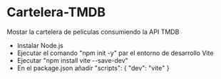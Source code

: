# Cartelera-TMDB
Mostar la cartelera de peliculas consumiendo la API TMDB

- Instalar Node.js
- Ejecutar el comando "npm init -y" par el entorno de desarrollo Vite
- Ejecutar "npm install vite --save-dev"
- En el package.json añadir 
  "scripts": {
  "dev": "vite"
}

